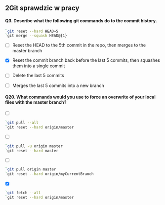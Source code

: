 ##   2Git sprawdzic w pracy

#### Q3. Describe what the following git commands do to the commit history.

```bash
`git reset --hard HEAD~5
`git merge --squash HEAD@{1}
```

- [ ] Reset the HEAD to the 5th commit in the repo, then merges to the master branch
- [x] Reset the commit branch back before the last 5 commits, then squashes them into a single commit
- [ ] Delete the last 5 commits
- [ ] Merges the last 5 commits into a new branch


#### Q20. What commands would you use to force an overwrite of your local files with the master branch?

- [ ] ⠀
```bash
`git pull --all
`git reset --hard origin/master
```
- [ ] ⠀
```bash
`git pull -u origin master
`git reset --hard master
```
- [ ] ⠀
```bash
`git pull origin master
`git reset --hard origin/myCurrentBranch
```
- [x] ⠀

```bash
`git fetch --all
`git reset --hard origin/master
```
